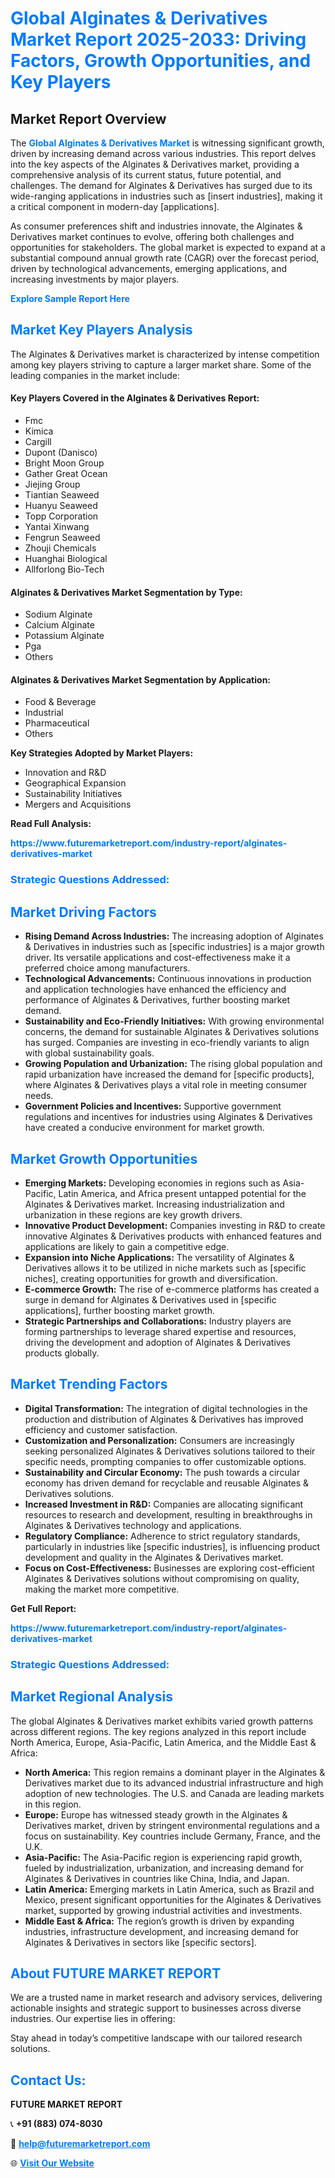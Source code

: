 <h1 style="color: #007BFF;">Global Alginates & Derivatives Market Report 2025-2033: Driving Factors, Growth Opportunities, and Key Players</h1>

<section id="overview">
<h2>Market Report Overview</h2>
<p>The <a href="https://www.futuremarketreport.com/industry-report/alginates-derivatives-market" style="color: #007BFF; text-decoration: none;"><strong>Global Alginates & Derivatives Market</strong></a> is witnessing significant growth, driven by increasing demand across various industries. This report delves into the key aspects of the Alginates & Derivatives market, providing a comprehensive analysis of its current status, future potential, and challenges. The demand for Alginates & Derivatives has surged due to its wide-ranging applications in industries such as [insert industries], making it a critical component in modern-day [applications].</p>
<p>As consumer preferences shift and industries innovate, the Alginates & Derivatives market continues to evolve, offering both challenges and opportunities for stakeholders. The global market is expected to expand at a substantial compound annual growth rate (CAGR) over the forecast period, driven by technological advancements, emerging applications, and increasing investments by major players.</p>
</section>

<section id="overview">
<p><a href="https://www.futuremarketreport.com/request-sample/reportId=30634" style="color: #007BFF; text-decoration: none;"><strong>Explore Sample Report Here</strong></a></p>
</section>

<section id="key-players">
<h2 style="color: #007BFF;">Market Key Players Analysis</h2>
<p>The Alginates & Derivatives market is characterized by intense competition among key players striving to capture a larger market share. Some of the leading companies in the market include:</p>
<h4>Key Players Covered in the Alginates & Derivatives Report:</h4>
<ul><li>Fmc</li><li>Kimica</li><li>Cargill</li><li>Dupont (Danisco)</li><li>Bright Moon Group</li><li>Gather Great Ocean</li><li>Jiejing Group</li><li>Tiantian Seaweed</li><li>Huanyu Seaweed</li><li>Topp Corporation</li><li>Yantai Xinwang</li><li>Fengrun Seaweed</li><li>Zhouji Chemicals</li><li>Huanghai Biological</li><li>Allforlong Bio-Tech</li></ul>
<h4>Alginates & Derivatives Market Segmentation by Type:</h4>
<ul><li>Sodium Alginate</li><li>Calcium Alginate</li><li>Potassium Alginate</li><li>Pga</li><li>Others</li></ul>

<h4>Alginates & Derivatives Market Segmentation by Application:</h4>
<ul><li>Food &amp; Beverage</li><li>Industrial</li><li>Pharmaceutical</li><li>Others</li></ul>
<p><strong>Key Strategies Adopted by Market Players:</strong></p>
<ul>
<li>Innovation and R&D</li>
<li>Geographical Expansion</li>
<li>Sustainability Initiatives</li>
<li>Mergers and Acquisitions</li>
</ul>
</section>

<section>
<p><strong>Read Full Analysis: </strong></p><a href="https://www.futuremarketreport.com/industry-report/alginates-derivatives-market" style="color: #007BFF; text-decoration: none;"><strong>https://www.futuremarketreport.com/industry-report/alginates-derivatives-market</strong></a>
<h3 style="color: #007BFF;">Strategic Questions Addressed:</h3>
</section>

<section id="driving-factors">
<h2 style="color: #007BFF;">Market Driving Factors</h2>
<ul>
<li><strong>Rising Demand Across Industries:</strong> The increasing adoption of Alginates & Derivatives in industries such as [specific industries] is a major growth driver. Its versatile applications and cost-effectiveness make it a preferred choice among manufacturers.</li>
<li><strong>Technological Advancements:</strong> Continuous innovations in production and application technologies have enhanced the efficiency and performance of Alginates & Derivatives, further boosting market demand.</li>
<li><strong>Sustainability and Eco-Friendly Initiatives:</strong> With growing environmental concerns, the demand for sustainable Alginates & Derivatives solutions has surged. Companies are investing in eco-friendly variants to align with global sustainability goals.</li>
<li><strong>Growing Population and Urbanization:</strong> The rising global population and rapid urbanization have increased the demand for [specific products], where Alginates & Derivatives plays a vital role in meeting consumer needs.</li>
<li><strong>Government Policies and Incentives:</strong> Supportive government regulations and incentives for industries using Alginates & Derivatives have created a conducive environment for market growth.</li>
</ul>
</section>

<section id="growth-opportunities">
<h2 style="color: #007BFF;">Market Growth Opportunities</h2>
<ul>
<li><strong>Emerging Markets:</strong> Developing economies in regions such as Asia-Pacific, Latin America, and Africa present untapped potential for the Alginates & Derivatives market. Increasing industrialization and urbanization in these regions are key growth drivers.</li>
<li><strong>Innovative Product Development:</strong> Companies investing in R&D to create innovative Alginates & Derivatives products with enhanced features and applications are likely to gain a competitive edge.</li>
<li><strong>Expansion into Niche Applications:</strong> The versatility of Alginates & Derivatives allows it to be utilized in niche markets such as [specific niches], creating opportunities for growth and diversification.</li>
<li><strong>E-commerce Growth:</strong> The rise of e-commerce platforms has created a surge in demand for Alginates & Derivatives used in [specific applications], further boosting market growth.</li>
<li><strong>Strategic Partnerships and Collaborations:</strong> Industry players are forming partnerships to leverage shared expertise and resources, driving the development and adoption of Alginates & Derivatives products globally.</li>
</ul>
</section>

<section id="trending-factors">
<h2 style="color: #007BFF;">Market Trending Factors</h2>
<ul>
<li><strong>Digital Transformation:</strong> The integration of digital technologies in the production and distribution of Alginates & Derivatives has improved efficiency and customer satisfaction.</li>
<li><strong>Customization and Personalization:</strong> Consumers are increasingly seeking personalized Alginates & Derivatives solutions tailored to their specific needs, prompting companies to offer customizable options.</li>
<li><strong>Sustainability and Circular Economy:</strong> The push towards a circular economy has driven demand for recyclable and reusable Alginates & Derivatives solutions.</li>
<li><strong>Increased Investment in R&D:</strong> Companies are allocating significant resources to research and development, resulting in breakthroughs in Alginates & Derivatives technology and applications.</li>
<li><strong>Regulatory Compliance:</strong> Adherence to strict regulatory standards, particularly in industries like [specific industries], is influencing product development and quality in the Alginates & Derivatives market.</li>
<li><strong>Focus on Cost-Effectiveness:</strong> Businesses are exploring cost-efficient Alginates & Derivatives solutions without compromising on quality, making the market more competitive.</li>
</ul>
</section>

<section>
<p><strong>Get Full Report: </strong></p><a href="https://www.futuremarketreport.com/industry-report/alginates-derivatives-market" style="color: #007BFF; text-decoration: none;"><strong>https://www.futuremarketreport.com/industry-report/alginates-derivatives-market</strong></a>
<h3 style="color: #007BFF;">Strategic Questions Addressed:</h3>
</section>


<section id="regional-analysis">
<h2 style="color: #007BFF;">Market Regional Analysis</h2>
<p>The global Alginates & Derivatives market exhibits varied growth patterns across different regions. The key regions analyzed in this report include North America, Europe, Asia-Pacific, Latin America, and the Middle East & Africa:</p>
<ul>
<li><strong>North America:</strong> This region remains a dominant player in the Alginates & Derivatives market due to its advanced industrial infrastructure and high adoption of new technologies. The U.S. and Canada are leading markets in this region.</li>
<li><strong>Europe:</strong> Europe has witnessed steady growth in the Alginates & Derivatives market, driven by stringent environmental regulations and a focus on sustainability. Key countries include Germany, France, and the U.K.</li>
<li><strong>Asia-Pacific:</strong> The Asia-Pacific region is experiencing rapid growth, fueled by industrialization, urbanization, and increasing demand for Alginates & Derivatives in countries like China, India, and Japan.</li>
<li><strong>Latin America:</strong> Emerging markets in Latin America, such as Brazil and Mexico, present significant opportunities for the Alginates & Derivatives market, supported by growing industrial activities and investments.</li>
<li><strong>Middle East & Africa:</strong> The region’s growth is driven by expanding industries, infrastructure development, and increasing demand for Alginates & Derivatives in sectors like [specific sectors].</li>
</ul>
</section>

<footer>
<h2 style="color: #007BFF;">About FUTURE MARKET REPORT</h2>
<p>We are a trusted name in market research and advisory services, delivering actionable insights and strategic support to businesses across diverse industries. Our expertise lies in offering:</p>

<p>Stay ahead in today’s competitive landscape with our tailored research solutions.</p>

<h2 style="color: #007BFF;">Contact Us:</h2>
<p><strong>FUTURE MARKET REPORT</strong></p>
<p>📞 <strong>+91 (883) 074-8030</strong></p>
<p>📧 <strong><a href="mailto:help@futuremarketreport.com" style="color: #007BFF;">help@futuremarketreport.com</a></strong></p>
<p>🌐 <strong><a href="https://www.futuremarketreport.com/" style="color: #007BFF;">Visit Our Website</a></strong></p>
</footer>